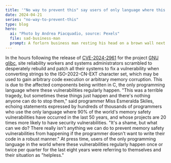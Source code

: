 ```yaml
---
title: '"No way to prevent this" say users of only language where this regularly happens'
date: 2024-04-21
series: "no-way-to-prevent-this"
type: blog
hero:
  ai: "Photo by Andrea Piacquadio, source: Pexels"
  file: sad-business-man
  prompt: A forlorn business man resting his head on a brown wall next to a window.
---
```


In the hours following the release of [CVE-2024-2961](https://www.openwall.com/lists/oss-security/2024/04/18/4) for the project [GNU glibc](https://sourceware.org/glibc/), site reliability workers
and systems administrators scrambled to desperately rebuild and patch all their systems to fix a vulnerability when converting strings to the ISO-2022-CN-EXT character set, which may be used to gain arbitrary code execution or arbitrary memory corruption. This is due to the affected components being
written in C, the only programming language where these vulnerabilities regularly happen. "This was a terrible tragedy, but sometimes
these things just happen and there's nothing anyone can do to stop them," said programmer Miss Esmeralda Skiles, echoing statements
expressed by hundreds of thousands of programmers who use the only language where 90% of the world's memory safety vulnerabilities have
occurred in the last 50 years, and whose projects are 20 times more likely to have security vulnerabilities. "It's a shame, but what can
we do? There really isn't anything we can do to prevent memory safety vulnerabilities from happening if the programmer doesn't want to
write their code in a robust manner." At press time, users of the only programming language in the world where these vulnerabilities
regularly happen once or twice per quarter for the last eight years were referring to themselves and their situation as "helpless."
